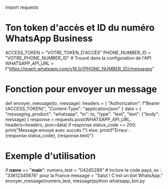 import requests

# Ton token d'accès et ID du numéro WhatsApp Business
ACCESS_TOKEN = "VOTRE_TOKEN_D'ACCÈS"
PHONE_NUMBER_ID = "VOTRE_PHONE_NUMBER_ID"  # Trouvé dans la configuration de l'API
WHATSAPP_API_URL = f"https://graph.whatsapp.com/v16.0/{PHONE_NUMBER_ID}/messages"

# Fonction pour envoyer un message
def envoyer_message(to, message):
    headers = {
        "Authorization": f"Bearer {ACCESS_TOKEN}",
        "Content-Type": "application/json"
    }
    data = {
        "messaging_product": "whatsapp",
        "to": to,
        "type": "text",
        "text": {"body": message}
    }
    response = requests.post(WHATSAPP_API_URL, headers=headers, json=data)
    if response.status_code == 200:
        print("Message envoyé avec succès !")
    else:
        print(f"Erreur : {response.status_code}, {response.text}")

# Exemple d'utilisation
if __name__ == "__main__":
    numero_test = "04245289"  # Inclure le code pays, ex : "33612345678" pour la France
    message = "Salut ! C'est un bot WhatsApp."
    envoyer_message(numero_test, message)python whatsapp_bot.py